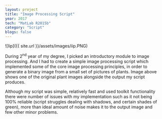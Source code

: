 ```yaml
---
layout: project
title: "Image Processing Script"
year: 2017
tech: "MatLab R2015b"
category: "Script"
blogs: false
---
```


![Iip]({{ site.url }}/assets/images/iip.PNG)

During 2<sup>nd</sup> year of my degree, I picked an introductory module to image processing. And I had to create a simple image processing script which implemented some of the core image processing principles, in order to generate a binary image from a small set of pictures of plants. Image above shows one of the original plant images alongside the output my script produces.

Although my script was simple, relatively fast and used toolkit functionality there were number of issues with my implementation such as it not being 100% reliable (script struggles dealing with shadows, and certain shades of green), more than ideal amount of noise makes it to the output image and few other minor problems.
